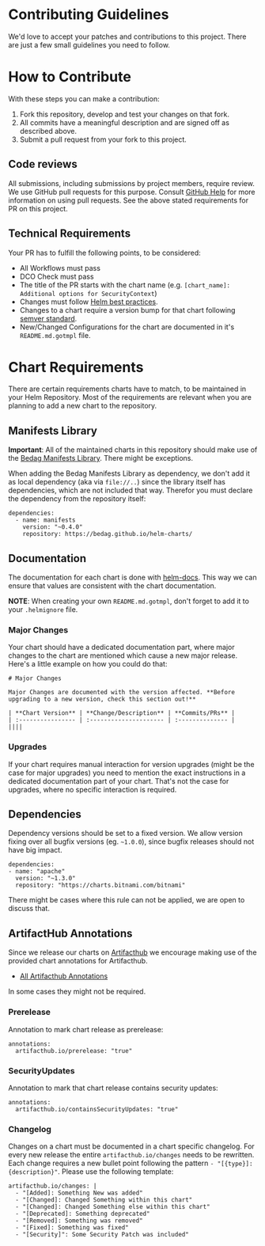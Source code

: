 # Contributing Guidelines

We'd love to accept your patches and contributions to this project. There are just a few small guidelines you need to follow.

# How to Contribute

With these steps you can make a contribution:

  1. Fork this repository, develop and test your changes on that fork.
  2. All commits have a meaningful description and are signed off as described above.
  3. Submit a pull request from your fork to this project.

## Code reviews

All submissions, including submissions by project members, require review. We use GitHub pull requests for this purpose. Consult [GitHub Help](https://help.github.com/articles/about-pull-requests/) for more information on using pull requests. See the above stated requirements for PR on this project.

## Technical Requirements

Your PR has to fulfill the following points, to be considered:

  * All Workflows must pass
  * DCO Check must pass
  * The title of the PR starts with the chart name (e.g. `[chart_name]: Additional options for SecurityContext`)
  * Changes must follow [Helm best practices](https://helm.sh/docs/chart_best_practices/).
  * Changes to a chart require a version bump for that chart following [semver standard](https://semver.org/).
  * New/Changed Configurations for the chart are documented in it's `README.md.gotmpl` file.

# Chart Requirements

There are certain requirements charts have to match, to be maintained in your Helm Repository. Most of the requirements are relevant when you are planning to add a new chart to the repository.

## Manifests Library

**Important**: All of the maintained charts in this repository should make use of the [Bedag Manifests Library](./charts/manifests). There might be exceptions.

When adding the Bedag Manifests Library as dependency, we don't add it as local dependency (aka via `file://..`) since the library itself has dependencies, which are not included that way. Therefor you must declare the dependency from the repository itself:

```
dependencies:
  - name: manifests
    version: "~0.4.0"
    repository: https://bedag.github.io/helm-charts/
```

## Documentation

The documentation for each chart is done with [helm-docs](https://github.com/norwoodj/helm-docs). This way we can ensure that values are consistent with the chart documentation.

**NOTE**: When creating your own `README.md.gotmpl`, don't forget to add it to your `.helmignore` file.

### Major Changes

Your chart should have a dedicated documentation part, where major changes to the chart are mentioned which cause a new major release. Here's a little example on how you could do that:

```
# Major Changes

Major Changes are documented with the version affected. **Before upgrading to a new version, check this section out!**

| **Chart Version** | **Change/Description** | **Commits/PRs** |
| :---------------- | :--------------------- | :-------------- |
||||
```

### Upgrades

If your chart requires manual interaction for version upgrades (might be the case for major upgrades) you need to mention the exact instructions in a dedicated documentation part of your chart. That's not the case for upgrades, where no specific interaction is required.


## Dependencies

Dependency versions should be set to a fixed version. We allow version fixing over all bugfix versions (eg. `~1.0.0`), since bugfix releases should not have big impact.

```
dependencies:
- name: "apache"
  version: "~1.3.0"
  repository: "https://charts.bitnami.com/bitnami"
```

There might be cases where this rule can not be applied, we are open to discuss that.


## ArtifactHub Annotations

Since we release our charts on [Artifacthub](https://artifacthub.io/) we encourage making use of the provided chart annotations for Artifacthub.

  * [All Artifacthub Annotations](https://github.com/artifacthub/hub/blob/master/docs/helm_annotations.md)

In some cases they might not be required.

### Prerelease

Annotation to mark chart release as prerelease:

```
annotations:
  artifacthub.io/prerelease: "true"
```

### SecurityUpdates

Annotation to mark that chart release contains security updates:

```
annotations:
  artifacthub.io/containsSecurityUpdates: "true"
```

### Changelog

Changes on a chart must be documented in a chart specific changelog. For every new release the entire ```artifacthub.io/changes``` needs to be rewritten. Each change requires a new bullet point following the pattern `- "[{type}]: {description}"`. Please use the following template:


```
artifacthub.io/changes: |
  - "[Added]: Something New was added"
  - "[Changed]: Changed Something within this chart"
  - "[Changed]: Changed Something else within this chart"
  - "[Deprecated]: Something deprecated"
  - "[Removed]: Something was removed"
  - "[Fixed]: Something was fixed"
  - "[Security]": Some Security Patch was included"
```
